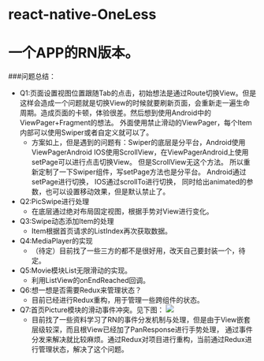 # react-native-OneLess
# 一个APP的RN版本。
###问题总结：
* Q1:页面设置视图位置跟随Tab的点击，初始想法是通过Route切换View。但是这样会造成一个问题就是切换View的时候就要刷新页面，会重新走一遍生命周期。造成页面的卡顿，体验很差。然后想到使用Android中的ViewPager+Fragment的想法。
外面使用禁止滑动的ViewPager，每个Item内部可以使用Swiper或者自定义就可以了。
   * 方案如上，但是遇到的问题有：Swiper的底层是分平台，Android使用ViewPagerAndroid
         IOS使用ScrollView，在ViewPagerAndroid上使用setPage可以进行点击切换View。
         但是ScrollView无这个方法。
         所以重新定制了一下Swiper组件，写setPage方法也是分平台。
         Android通过setPage进行切换，
         IOS通过scrollTo进行切换，
         同时给出animated的参数，也可以设置移动效果，但是默认禁止了。
* Q2:PicSwipe进行处理
    * 在底层通过绝对布局固定视图，根据手势对View进行变化。
* Q3:Swipe动态添加Item的处理
    * Item根据首页请求的ListIndex再次获取数据。  
* Q4:MediaPlayer的实现
    * （待定）目前找了一些三方的都不是很好用，改天自己要封装一个，待定。
* Q5:Movie模块List无限滑动的实现。 
    * 利用ListView的onEndReached回调。
* Q6:想一想是否需要Redux来管理状态？ 
    * 目前已经进行Redux重构，用于管理一些跨组件的状态。
* Q7:首页Picture模块的滑动事件冲突。见下图：
![](https://github.com/MIFind/react-native-OneLess/blob/master/image/OneTouchEvent.gif)  
    * 目前找了一些资料学习了RN的事件分发机制与处理，但是由于View嵌套层级较深，而且根View已经加了PanResponse进行手势处理，
    通过事件分发来解决就比较麻烦。通过Redux对项目进行重构，当前通过Redux进行管理状态，解决了这个问题。
 
 
 

